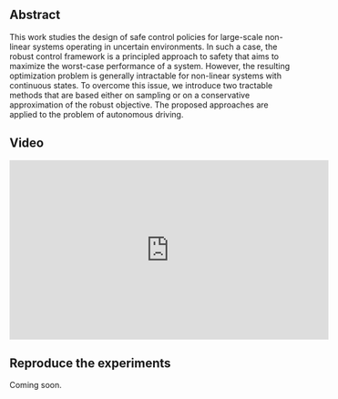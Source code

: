 ## Abstract

This work studies the design of safe control policies for large-scale non-linear systems operating in uncertain environments. In such a case, the robust control framework is a principled approach to safety that aims to maximize the worst-case performance of a system. However, the resulting optimization problem is generally intractable for non-linear systems with continuous states. To overcome this issue, we introduce two tractable methods that are based either on sampling or on a conservative approximation of the robust objective. The proposed approaches are applied to the problem of autonomous driving.

## Video

<iframe width="560" height="315" src="https://www.youtube.com/embed/9WvO_dm8khI" frameborder="0" allow="autoplay; encrypted-media" allowfullscreen></iframe>

## Reproduce the experiments

Coming soon.
